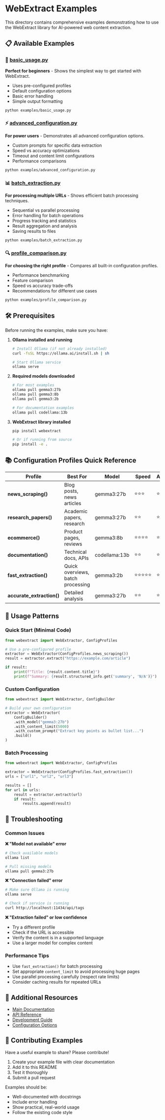 # WebExtract Examples

This directory contains comprehensive examples demonstrating how to use the WebExtract library for AI-powered web content extraction.

## 📋 Available Examples

### 🚀 [basic_usage.py](basic_usage.py)
**Perfect for beginners** - Shows the simplest way to get started with WebExtract.
- Uses pre-configured profiles
- Default configuration options
- Basic error handling
- Simple output formatting

```bash
python examples/basic_usage.py
```

### ⚡ [advanced_configuration.py](advanced_configuration.py)
**For power users** - Demonstrates all advanced configuration options.
- Custom prompts for specific data extraction
- Speed vs accuracy optimizations
- Timeout and content limit configurations
- Performance comparisons

```bash
python examples/advanced_configuration.py
```

### 📊 [batch_extraction.py](batch_extraction.py)
**For processing multiple URLs** - Shows efficient batch processing techniques.
- Sequential vs parallel processing
- Error handling for batch operations
- Progress tracking and statistics
- Result aggregation and analysis
- Saving results to files

```bash
python examples/batch_extraction.py
```

### 🔍 [profile_comparison.py](profile_comparison.py)
**For choosing the right profile** - Compares all built-in configuration profiles.
- Performance benchmarking
- Feature comparison
- Speed vs accuracy trade-offs
- Recommendations for different use cases

```bash
python examples/profile_comparison.py
```

## 🛠️ Prerequisites

Before running the examples, make sure you have:

1. **Ollama installed and running**
   ```bash
   # Install Ollama (if not already installed)
   curl -fsSL https://ollama.ai/install.sh | sh
   
   # Start Ollama service
   ollama serve
   ```

2. **Required models downloaded**
   ```bash
   # For most examples
   ollama pull gemma3:27b
   ollama pull gemma3:8b
   ollama pull gemma3:2b
   
   # For documentation examples
   ollama pull codellama:13b
   ```

3. **WebExtract library installed**
   ```bash
   pip install webextract
   
   # Or if running from source
   pip install -e .
   ```

## 📚 Configuration Profiles Quick Reference

| Profile | Best For | Model | Speed | Accuracy |
|---------|----------|-------|-------|----------|
| **news_scraping()** | Blog posts, news articles | gemma3:27b | ⭐⭐⭐ | ⭐⭐⭐⭐ |
| **research_papers()** | Academic papers, research | gemma3:27b | ⭐⭐ | ⭐⭐⭐⭐⭐ |
| **ecommerce()** | Product pages, reviews | gemma3:8b | ⭐⭐⭐⭐ | ⭐⭐⭐ |
| **documentation()** | Technical docs, APIs | codellama:13b | ⭐⭐ | ⭐⭐⭐⭐⭐ |
| **fast_extraction()** | Quick overviews, batch processing | gemma3:2b | ⭐⭐⭐⭐⭐ | ⭐⭐ |
| **accurate_extraction()** | Detailed analysis | gemma3:27b | ⭐⭐ | ⭐⭐⭐⭐⭐ |

## 🎯 Usage Patterns

### Quick Start (Minimal Code)
```python
from webextract import WebExtractor, ConfigProfiles

# Use a pre-configured profile
extractor = WebExtractor(ConfigProfiles.news_scraping())
result = extractor.extract("https://example.com/article")

if result:
    print(f"Title: {result.content.title}")
    print(f"Summary: {result.structured_info.get('summary', 'N/A')}")
```

### Custom Configuration
```python
from webextract import WebExtractor, ConfigBuilder

# Build your own configuration
extractor = WebExtractor(
    ConfigBuilder()
    .with_model("gemma3:27b")
    .with_content_limit(5000)
    .with_custom_prompt("Extract key points as bullet list...")
    .build()
)
```

### Batch Processing
```python
from webextract import WebExtractor, ConfigProfiles

extractor = WebExtractor(ConfigProfiles.fast_extraction())
urls = ["url1", "url2", "url3"]

results = []
for url in urls:
    result = extractor.extract(url)
    if result:
        results.append(result)
```

## 🐛 Troubleshooting

### Common Issues

**❌ "Model not available" error**
```bash
# Check available models
ollama list

# Pull missing models
ollama pull gemma3:27b
```

**❌ "Connection failed" error**
```bash
# Make sure Ollama is running
ollama serve

# Check if service is running
curl http://localhost:11434/api/tags
```

**❌ "Extraction failed" or low confidence**
- Try a different profile
- Check if the URL is accessible
- Verify the content is in a supported language
- Use a larger model for complex content

### Performance Tips

- Use `fast_extraction()` for batch processing
- Set appropriate `content_limit` to avoid processing huge pages
- Use parallel processing carefully (respect rate limits)
- Consider caching results for repeated URLs

## 📖 Additional Resources

- [Main Documentation](../README.md)
- [API Reference](../QUICK_REFERENCE.md)
- [Development Guide](../DEVELOPMENT.md)
- [Configuration Options](../webextract/config/settings.py)

## 🤝 Contributing Examples

Have a useful example to share? Please contribute!

1. Create your example file with clear documentation
2. Add it to this README
3. Test it thoroughly
4. Submit a pull request

Examples should be:
- Well-documented with docstrings
- Include error handling
- Show practical, real-world usage
- Follow the existing code style 